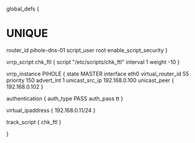 global_defs {

# UNIQUE
router_id pihole-dns-01
script_user root
enable_script_security
}

vrrp_script chk_ftl {
script "/etc/scripts/chk_ftl"
interval 1
weight -10
}

vrrp_instance PIHOLE {
state MASTER
interface eth0
virtual_router_id 55
priority 150
advert_int 1
unicast_src_ip 192.168.0.100
unicast_peer {
192.168.0.102
}

authentication {
auth_type PASS
auth_pass tt
}

virtual_ipaddress {
192.168.0.11/24
}

track_script {
chk_ftl
}

}

